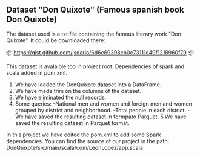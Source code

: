 ## Dataset "Don Quixote" (Famous spanish book Don Quixote)

The dataset used is a txt file containing the famous literary work "Don Quixote". 
It could be downloaded there:

📦 https://gist.github.com/jsdario/6d6c69398cb0c73111e49f1218960f79 📦

This dataset is avalaible too in project root.
 Dependencies of spark and scala added in pom.xml.

1. We have loaded the DonQuixote dataset into a DataFrame.
2. We have made trim on the columns of the dataset.
3. We have eliminated the null records.
4. Some queries:
    -National men and women and foreign men and women grouped by district and neighborhood.
    -Total people in each district.
    -We have saved the resulting dataset in formpato Parquet.
5.We have saved the resulting dataset in Parquet format.

In this project we have edited the pom.xml to add some Spark dependencies. 
You can find the source of our project in the path: DonQuixote/src/main/scala/com/LeonLopez/app.scala 
